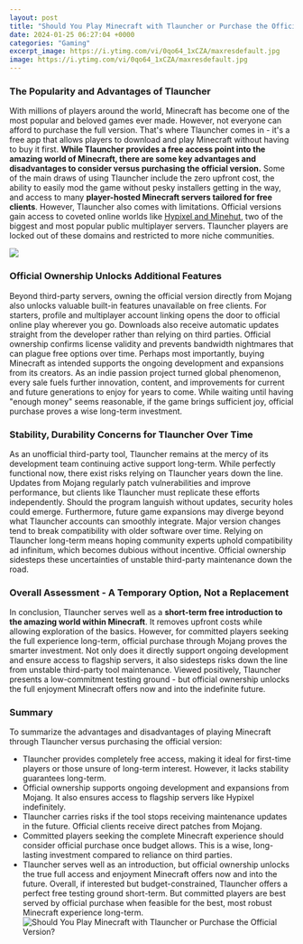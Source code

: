 ```yaml
---
layout: post
title: "Should You Play Minecraft with Tlauncher or Purchase the Official Version?"
date: 2024-01-25 06:27:04 +0000
categories: "Gaming"
excerpt_image: https://i.ytimg.com/vi/0qo64_1xCZA/maxresdefault.jpg
image: https://i.ytimg.com/vi/0qo64_1xCZA/maxresdefault.jpg
---
```


### The Popularity and Advantages of Tlauncher 
With millions of players around the world, Minecraft has become one of the most popular and beloved games ever made. However, not everyone can afford to purchase the full version. That's where Tlauncher comes in - it's a free app that allows players to download and play Minecraft without having to buy it first. **While Tlauncher provides a free access point into the amazing world of Minecraft, there are some key advantages and disadvantages to consider versus purchasing the official version.**
Some of the main draws of using Tlauncher include the zero upfront cost, the ability to easily mod the game without pesky installers getting in the way, and access to many **player-hosted Minecraft servers tailored for free clients**. However, Tlauncher also comes with limitations. Official versions gain access to coveted online worlds like [Hypixel and Minehut](https://store.fi.io.vn/chihuahuas-is-my-valentine-funny-valentines-day-heart-dog-172-chihuahua-dog), two of the biggest and most popular public multiplayer servers. Tlauncher players are locked out of these domains and restricted to more niche communities. 

![](https://tlauncher.org/img/tlauncher-2.0-settings-enable-versions-en.png)
### Official Ownership Unlocks Additional Features
Beyond third-party servers, owning the official version directly from Mojang also unlocks valuable built-in features unavailable on free clients. For starters, profile and multiplayer account linking opens the door to official online play wherever you go. Downloads also receive automatic updates straight from the developer rather than relying on third parties. Official ownership confirms license validity and prevents bandwidth nightmares that can plague free options over time. 
Perhaps most importantly, buying Minecraft as intended supports the ongoing development and expansions from its creators. As an indie passion project turned global phenomenon, every sale fuels further innovation, content, and improvements for current and future generations to enjoy for years to come. While waiting until having "enough money" seems reasonable, if the game brings sufficient joy, official purchase proves a wise long-term investment.
### Stability, Durability Concerns for Tlauncher Over Time
As an unofficial third-party tool, Tlauncher remains at the mercy of its development team continuing active support long-term. While perfectly functional now, there exist risks relying on Tlauncher years down the line. Updates from Mojang regularly patch vulnerabilities and improve performance, but clients like Tlauncher must replicate these efforts independently. Should the program languish without updates, security holes could emerge. 
Furthermore, future game expansions may diverge beyond what Tlauncher accounts can smoothly integrate. Major version changes tend to break compatibility with older software over time. Relying on Tlauncher long-term means hoping community experts uphold compatibility ad infinitum, which becomes dubious without incentive. Official ownership sidesteps these uncertainties of unstable third-party maintenance down the road.
### Overall Assessment - A Temporary Option, Not a Replacement  
In conclusion, Tlauncher serves well as a **short-term free introduction to the amazing world within Minecraft**. It removes upfront costs while allowing exploration of the basics. However, for committed players seeking the full experience long-term, official purchase through Mojang proves the smarter investment. Not only does it directly support ongoing development and ensure access to flagship servers, it also sidesteps risks down the line from unstable third-party tool maintenance. Viewed positively, Tlauncher presents a low-commitment testing ground - but official ownership unlocks the full enjoyment Minecraft offers now and into the indefinite future.
### Summary
To summarize the advantages and disadvantages of playing Minecraft through Tlauncher versus purchasing the official version:
- Tlauncher provides completely free access, making it ideal for first-time players or those unsure of long-term interest. However, it lacks stability guarantees long-term. 
- Official ownership supports ongoing development and expansions from Mojang. It also ensures access to flagship servers like Hypixel indefinitely. 
- Tlauncher carries risks if the tool stops receiving maintenance updates in the future. Official clients receive direct patches from Mojang. 
- Committed players seeking the complete Minecraft experience should consider official purchase once budget allows. This is a wise, long-lasting investment compared to reliance on third parties.
- Tlauncher serves well as an introduction, but official ownership unlocks the true full access and enjoyment Minecraft offers now and into the future. 
Overall, if interested but budget-constrained, Tlauncher offers a perfect free testing ground short-term. But committed players are best served by official purchase when feasible for the best, most robust Minecraft experience long-term.
![Should You Play Minecraft with Tlauncher or Purchase the Official Version?](https://i.ytimg.com/vi/0qo64_1xCZA/maxresdefault.jpg)